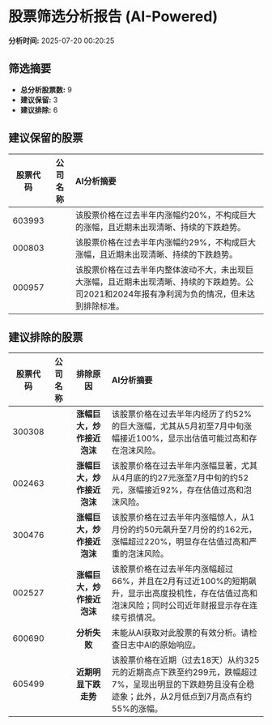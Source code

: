 # 股票筛选分析报告 (AI-Powered)

**分析时间:** 2025-07-20 00:20:25

## 筛选摘要

- **总分析股票数:** 9
- **建议保留:** 3
- **建议排除:** 6

## 建议保留的股票

| 股票代码 | 公司名称 | AI分析摘要 |
|:---:|:---:|:---|
| 603993 |  | 该股票价格在过去半年内涨幅约20%，不构成巨大的涨幅，且近期未出现清晰、持续的下跌趋势。 |
| 000803 |  | 该股票价格在过去半年内涨幅约29%，不构成巨大涨幅，且近期未出现清晰、持续的下跌趋势。 |
| 000957 |  | 该股票价格在过去半年内整体波动不大，未出现巨大涨幅，且近期未出现清晰、持续的下跌趋势。公司2021和2024年报有净利润为负的情况，但未达到排除标准。 |

## 建议排除的股票

| 股票代码 | 公司名称 | 排除原因 | AI分析摘要 |
|:---:|:---:|:---:|:---|
| 300308 |  | **涨幅巨大，炒作接近泡沫** | 该股票价格在过去半年内经历了约52%的巨大涨幅，尤其从5月初至7月中旬涨幅接近100%，显示出估值可能过高和存在泡沫风险。 |
| 002463 |  | **涨幅巨大，炒作接近泡沫** | 该股票价格在过去半年内涨幅显著，尤其从4月底的约27元涨至7月中旬的约52元，涨幅接近92%，存在估值过高和泡沫风险。 |
| 300476 |  | **涨幅巨大，炒作接近泡沫** | 该股票价格在过去半年内涨幅惊人，从1月份的约50元飙升至7月份的约162元，涨幅超过220%，明显存在估值过高和严重的泡沫风险。 |
| 002527 |  | **涨幅巨大，炒作接近泡沫** | 该股票价格在过去半年内涨幅超过66%，并且在2月有过近100%的短期飙升，显示出高度投机性，存在估值过高和泡沫风险；同时公司近年财报显示存在连续亏损情况。 |
| 600690 |  | **分析失败** | 未能从AI获取对此股票的有效分析。请检查日志中AI的原始响应。 |
| 605499 |  | **近期明显下跌走势** | 该股票价格在近期（过去18天）从约325元的近期高点下跌至约299元，跌幅超过7%，呈现出明显的下跌趋势且没有企稳迹象；此外，从2月低点到7月高点有约55%的涨幅。 |
